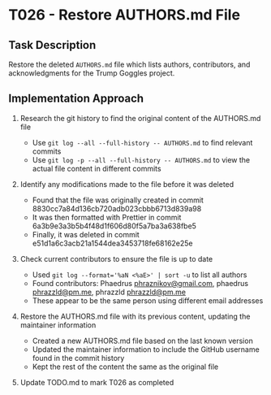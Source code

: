 # T026 - Restore AUTHORS.md File

## Task Description
Restore the deleted `AUTHORS.md` file which lists authors, contributors, and acknowledgments for the Trump Goggles project.

## Implementation Approach

1. Research the git history to find the original content of the AUTHORS.md file
   - Use `git log --all --full-history -- AUTHORS.md` to find relevant commits
   - Use `git log -p --all --full-history -- AUTHORS.md` to view the actual file content in different commits

2. Identify any modifications made to the file before it was deleted
   - Found that the file was originally created in commit 8830cc7a84d136cb720adb023cbbb6713d839a98
   - It was then formatted with Prettier in commit 6a3b9e3a3b5b4f48d1f606d80f5a7ba3a638fbe5
   - Finally, it was deleted in commit e51d1a6c3acb21a1544dea3453718fe68162e25e

3. Check current contributors to ensure the file is up to date
   - Used `git log --format='%aN <%aE>' | sort -u` to list all authors
   - Found contributors: Phaedrus <phraznikov@gmail.com>, phaedrus <phrazzld@pm.me>, phrazzld <phrazzld@pm.me>
   - These appear to be the same person using different email addresses

4. Restore the AUTHORS.md file with its previous content, updating the maintainer information
   - Created a new AUTHORS.md file based on the last known version
   - Updated the maintainer information to include the GitHub username found in the commit history
   - Kept the rest of the content the same as the original file

5. Update TODO.md to mark T026 as completed